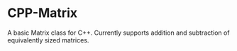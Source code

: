 # CPP-Matrix
A basic Matrix class for C++.
Currently supports addition and subtraction of equivalently sized matrices.